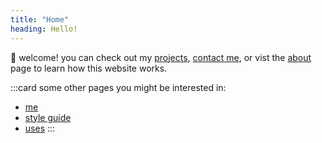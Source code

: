 ```yaml
---
title: "Home"
heading: Hello!
---
```


👋 welcome! you can check out my [projects](/projects), [contact me](/contact), or vist the [about](/about) page to learn how this website works.

:::card
some other pages you might be interested in:
- [me](/me)
- [style guide](/style)
- [uses](/uses)
:::

<br>
